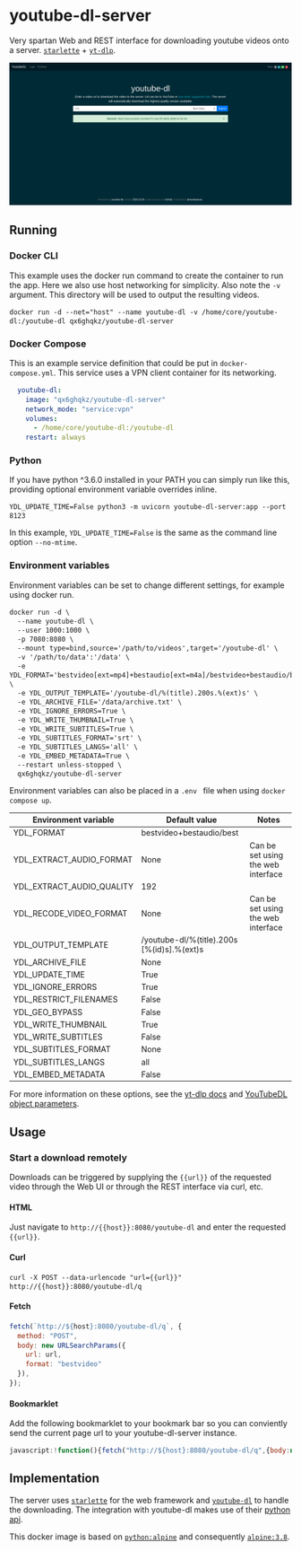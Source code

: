 # youtube-dl-server

Very spartan Web and REST interface for downloading youtube videos onto a server. [`starlette`](https://github.com/encode/starlette) + [`yt-dlp`](https://github.com/yt-dlp/yt-dlp).

![screenshot][1]

## Running

### Docker CLI

This example uses the docker run command to create the container to run the app. Here we also use host networking for simplicity. Also note the `-v` argument. This directory will be used to output the resulting videos.

```shell
docker run -d --net="host" --name youtube-dl -v /home/core/youtube-dl:/youtube-dl qx6ghqkz/youtube-dl-server
```

### Docker Compose

This is an example service definition that could be put in `docker-compose.yml`. This service uses a VPN client container for its networking.

```yml
  youtube-dl:
    image: "qx6ghqkz/youtube-dl-server"
    network_mode: "service:vpn"
    volumes:
      - /home/core/youtube-dl:/youtube-dl
    restart: always
```

### Python

If you have python ^3.6.0 installed in your PATH you can simply run like this, providing optional environment variable overrides inline.

```shell
YDL_UPDATE_TIME=False python3 -m uvicorn youtube-dl-server:app --port 8123
```

In this example, `YDL_UPDATE_TIME=False` is the same as the command line option `--no-mtime`.

### Environment variables

Environment variables can be set to change different settings, for example using docker run.

```shell
docker run -d \
  --name youtube-dl \
  --user 1000:1000 \
  -p 7080:8080 \
  --mount type=bind,source='/path/to/videos',target='/youtube-dl' \
  -v '/path/to/data':'/data' \
  -e YDL_FORMAT='bestvideo[ext=mp4]+bestaudio[ext=m4a]/bestvideo+bestaudio/best' \
  -e YDL_OUTPUT_TEMPLATE='/youtube-dl/%(title).200s.%(ext)s' \
  -e YDL_ARCHIVE_FILE='/data/archive.txt' \
  -e YDL_IGNORE_ERRORS=True \
  -e YDL_WRITE_THUMBNAIL=True \
  -e YDL_WRITE_SUBTITLES=True \
  -e YDL_SUBTITLES_FORMAT='srt' \
  -e YDL_SUBTITLES_LANGS='all' \
  -e YDL_EMBED_METADATA=True \
  --restart unless-stopped \
  qx6ghqkz/youtube-dl-server
```
Environment variables can also be placed in a `.env ` file when using `docker compose up`.

| Environment variable | Default value | Notes |
| --- | --- | --- |
| YDL_FORMAT | bestvideo+bestaudio/best |
| YDL_EXTRACT_AUDIO_FORMAT | None | Can be set using the web interface
| YDL_EXTRACT_AUDIO_QUALITY |192 |
| YDL_RECODE_VIDEO_FORMAT | None | Can be set using the web interface
| YDL_OUTPUT_TEMPLATE | /youtube-dl/%(title).200s [%(id)s].%(ext)s |
| YDL_ARCHIVE_FILE | None |
| YDL_UPDATE_TIME | True |
| YDL_IGNORE_ERRORS | True |
| YDL_RESTRICT_FILENAMES | False |
| YDL_GEO_BYPASS | False |
| YDL_WRITE_THUMBNAIL | True
| YDL_WRITE_SUBTITLES | False |
| YDL_SUBTITLES_FORMAT | None |
| YDL_SUBTITLES_LANGS | all |
| YDL_EMBED_METADATA | False |

For more information on these options, see the [yt-dlp docs](https://github.com/yt-dlp/yt-dlp?tab=readme-ov-file#usage-and-options) and [YouTubeDL object parameters](https://github.com/yt-dlp/yt-dlp/blob/12b248ce60be1aa1362edd839d915bba70dbee4b/yt_dlp/YoutubeDL.py#L176-L565).

## Usage

### Start a download remotely

Downloads can be triggered by supplying the `{{url}}` of the requested video through the Web UI or through the REST interface via curl, etc.

#### HTML

Just navigate to `http://{{host}}:8080/youtube-dl` and enter the requested `{{url}}`.

#### Curl

```shell
curl -X POST --data-urlencode "url={{url}}" http://{{host}}:8080/youtube-dl/q
```

#### Fetch

```javascript
fetch(`http://${host}:8080/youtube-dl/q`, {
  method: "POST",
  body: new URLSearchParams({
    url: url,
    format: "bestvideo"
  }),
});
```

#### Bookmarklet

Add the following bookmarklet to your bookmark bar so you can conviently send the current page url to your youtube-dl-server instance.

```javascript
javascript:!function(){fetch("http://${host}:8080/youtube-dl/q",{body:new URLSearchParams({url:window.location.href,format:"bestvideo"}),method:"POST"})}();
```

## Implementation

The server uses [`starlette`](https://github.com/encode/starlette) for the web framework and [`youtube-dl`](https://github.com/rg3/youtube-dl) to handle the downloading. The integration with youtube-dl makes use of their [python api](https://github.com/rg3/youtube-dl#embedding-youtube-dl).

This docker image is based on [`python:alpine`](https://registry.hub.docker.com/_/python/) and consequently [`alpine:3.8`](https://hub.docker.com/_/alpine/).

[1]:youtube-dl-server.png
